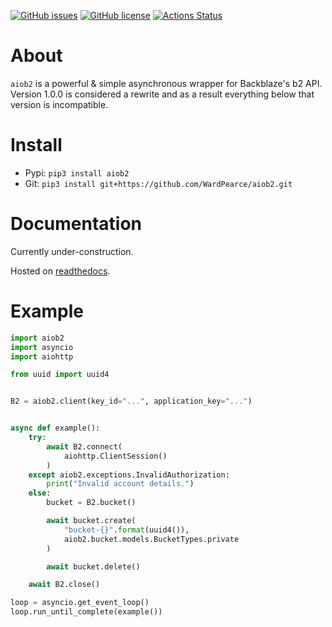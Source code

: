 [![GitHub issues](https://img.shields.io/github/issues/WardPearce/aiob2)](https://github.com/WardPearce/aiob2/issues)
[![GitHub license](https://img.shields.io/github/license/WardPearce/aiob2)](https://github.com/WardPearce/aiob2/blob/master/LICENSE)
[![Actions Status](https://github.com/WardPearce/aiob2/workflows/Python%20application/badge.svg)](https://github.com/WardPearce/aiob2/actions)

# About
``aiob2`` is a powerful & simple asynchronous wrapper for Backblaze's b2 API. Version 1.0.0 is considered a rewrite and as a result everything below that version is incompatible. 

# Install 
- Pypi: ``pip3 install aiob2``
- Git: ``pip3 install git+https://github.com/WardPearce/aiob2.git``

# Documentation
Currently under-construction.

Hosted on [readthedocs](https://aiob2.readthedocs.io/en/latest/).

# Example
```python
import aiob2
import asyncio
import aiohttp

from uuid import uuid4


B2 = aiob2.client(key_id="...", application_key="...")


async def example():
    try:
        await B2.connect(
            aiohttp.ClientSession()
        )
    except aiob2.exceptions.InvalidAuthorization:
        print("Invalid account details.")
    else:
        bucket = B2.bucket()

        await bucket.create(
            "bucket-{}".format(uuid4()),
            aiob2.bucket.models.BucketTypes.private
        )

        await bucket.delete()

    await B2.close()

loop = asyncio.get_event_loop()
loop.run_until_complete(example())
```